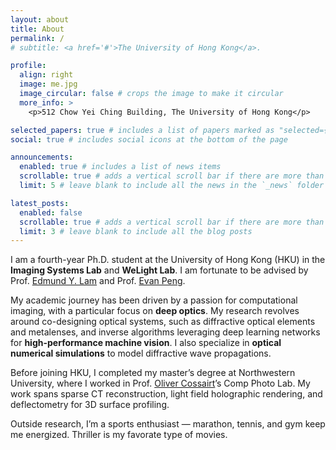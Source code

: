 ```yaml
---
layout: about
title: About
permalink: /
# subtitle: <a href='#'>The University of Hong Kong</a>.

profile:
  align: right
  image: me.jpg
  image_circular: false # crops the image to make it circular
  more_info: >
    <p>512 Chow Yei Ching Building, The University of Hong Kong</p>

selected_papers: true # includes a list of papers marked as "selected={true}"
social: true # includes social icons at the bottom of the page

announcements:
  enabled: true # includes a list of news items
  scrollable: true # adds a vertical scroll bar if there are more than 3 news items
  limit: 5 # leave blank to include all the news in the `_news` folder

latest_posts:
  enabled: false
  scrollable: true # adds a vertical scroll bar if there are more than 3 new posts items
  limit: 3 # leave blank to include all the blog posts
---
```



I am a fourth-year Ph.D. student at the University of Hong Kong (HKU) in the **Imaging Systems Lab** and **WeLight Lab**. 
I am fortunate to be advised by Prof. [Edmund Y. Lam](https://www.eee.hku.hk/~elam/) and Prof. [Evan Peng](https://www.eee.hku.hk/~evanpeng).


My academic journey has been driven by a passion for computational imaging, with a particular focus on **deep optics**. My research revolves around co-designing optical systems, such as diffractive optical elements and metalenses, and inverse algorithms leveraging deep learning networks for **high-performance machine vision**. I also specialize in **optical numerical simulations** to model diffractive wave propagations.

Before joining HKU, I completed my master’s degree at Northwestern University, where I worked in Prof. [Oliver Cossairt](https://compphotolab.northwestern.edu/people/oliver-ollie-cossairt/)’s Comp Photo Lab.
My work spans sparse CT reconstruction, light field holographic rendering, and deflectometry for 3D surface profiling.

Outside research, I’m a sports enthusiast — marathon, tennis, and gym keep me energized. Thriller is my favorate type of movies.
